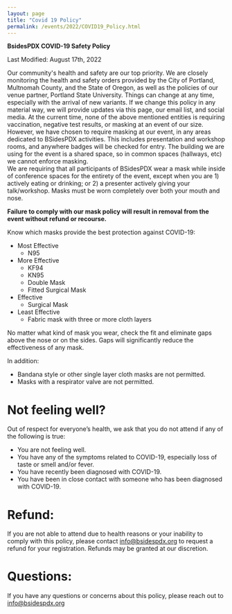 ```yaml
---
layout: page
title: "Covid 19 Policy"
permalink: /events/2022/COVID19_Policy.html
---
```


**BsidesPDX COVID-19 Safety Policy**

Last Modified: August 17th, 2022

Our community's health and safety are our top priority. We are closely monitoring the health and safety orders provided by the City of Portland, Multnomah County, and the State of Oregon, as well as the policies of our venue partner, Portland State University. Things can change at any time, especially with the arrival of new variants. If we change this policy in any material way, we will provide updates via this page, our email list, and social media.
At the current time, none of the above mentioned entities is requiring vaccination, negative test results, or masking at an event of our size.  
However, we have chosen to require masking at our event, in any areas dedicated to BSidesPDX activities.  This includes presentation and workshop rooms, and anywhere badges will be checked for entry.  The building we are using for the event is a shared space, so in common spaces (hallways, etc) we cannot enforce masking.  
We are requiring that all participants of BSidesPDX wear a mask while inside of conference spaces for the entirety of the event, except when you are 1) actively eating or drinking; or 2) a presenter actively giving your talk/workshop. Masks must be worn completely over both your mouth and nose.

**Failure to comply with our mask policy will result in removal from the event without refund or recourse.**

Know which masks provide the best protection against COVID-19:
- Most Effective
    - N95
- More Effective
    - KF94
    - KN95
    - Double Mask
    - Fitted Surgical Mask
- Effective
    - Surgical Mask
- Least Effective
    - Fabric mask with three or more cloth layers


No matter what kind of mask you wear, check the fit and eliminate gaps above the nose or on the sides. Gaps will significantly reduce the effectiveness of any mask.

In addition:
- Bandana style or other single layer cloth masks are not permitted.
- Masks with a respirator valve are not permitted.

# Not feeling well? 
Out of respect for everyone’s health, we ask that you do not attend if any of the following is true:
- You are not feeling well.
- You have any of the symptoms related to COVID-19, especially loss of taste or smell and/or fever.
- You have recently been diagnosed with COVID-19.
- You have been in close contact with someone who has been diagnosed with COVID-19.

# Refund: 
If you are not able to attend due to health reasons or your inability to comply with this policy, please contact <a href="mailto:info@bsidespdx.org?subject=Requesting a refund">info@bsidespdx.org</a> to request a refund for your registration. Refunds may be granted at our discretion.

# Questions: 
If you have any questions or concerns about this policy, please reach out to info@bsidespdx.org

